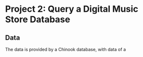 # Project 2: Query a Digital Music Store Database

## Data

The data is provided by a Chinook database, with data of a 
